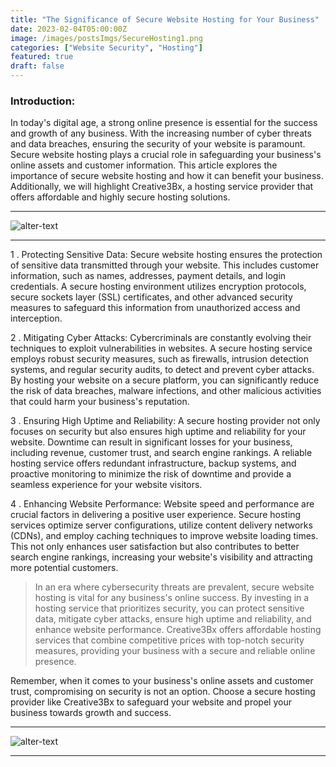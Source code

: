 ```yaml
---
title: "The Significance of Secure Website Hosting for Your Business"
date: 2023-02-04T05:00:00Z
image: /images/postsImgs/SecureHosting1.png
categories: ["Website Security", "Hosting"]
featured: true
draft: false
---
```

### Introduction:
In today's digital age, a strong online presence is essential for the success and growth of any business. With the increasing number of cyber threats and data breaches, ensuring the security of your website is paramount. Secure website hosting plays a crucial role in safeguarding your business's online assets and customer information. This article explores the importance of secure website hosting and how it can benefit your business. Additionally, we will highlight Creative3Bx, a hosting service provider that offers affordable and highly secure hosting solutions.

---

![alter-text](/images/postsImgs/SecureHosting2.png)

---
1 . Protecting Sensitive Data:
Secure website hosting ensures the protection of sensitive data transmitted through your website. This includes customer information, such as names, addresses, payment details, and login credentials. A secure hosting environment utilizes encryption protocols, secure sockets layer (SSL) certificates, and other advanced security measures to safeguard this information from unauthorized access and interception.

2 . Mitigating Cyber Attacks:
Cybercriminals are constantly evolving their techniques to exploit vulnerabilities in websites. A secure hosting service employs robust security measures, such as firewalls, intrusion detection systems, and regular security audits, to detect and prevent cyber attacks. By hosting your website on a secure platform, you can significantly reduce the risk of data breaches, malware infections, and other malicious activities that could harm your business's reputation.

3 . Ensuring High Uptime and Reliability:
A secure hosting provider not only focuses on security but also ensures high uptime and reliability for your website. Downtime can result in significant losses for your business, including revenue, customer trust, and search engine rankings. A reliable hosting service offers redundant infrastructure, backup systems, and proactive monitoring to minimize the risk of downtime and provide a seamless experience for your website visitors.

4 . Enhancing Website Performance:
Website speed and performance are crucial factors in delivering a positive user experience. Secure hosting services optimize server configurations, utilize content delivery networks (CDNs), and employ caching techniques to improve website loading times. This not only enhances user satisfaction but also contributes to better search engine rankings, increasing your website's visibility and attracting more potential customers.


> In an era where cybersecurity threats are prevalent, secure website hosting is vital for any business's online success. By investing in a hosting service that prioritizes security, you can protect sensitive data, mitigate cyber attacks, ensure high uptime and reliability, and enhance website performance. Creative3Bx offers affordable hosting services that combine competitive prices with top-notch security measures, providing your business with a secure and reliable online presence.

Remember, when it comes to your business's online assets and customer trust, compromising on security is not an option. Choose a secure hosting provider like Creative3Bx to safeguard your website and propel your business towards growth and success.

---

![alter-text](/images/postsImgs/SecureHosting3.png)

---
